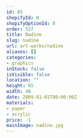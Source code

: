 ```yaml
---
id: 85
shopifyId: 0
shopifyOptionId: 0
order: 537
title: Nadine
slug: nadine
url: art-works/nadine
aliases: []
categories:
- graphics
inStock: false
isVisible: false
location: ""
height: 65
width: 40
date: 2009-01-01T00:00:00Z
materials:
- paper
- acrylic
price: -1
mainImage: nadine.jpg
---
```

